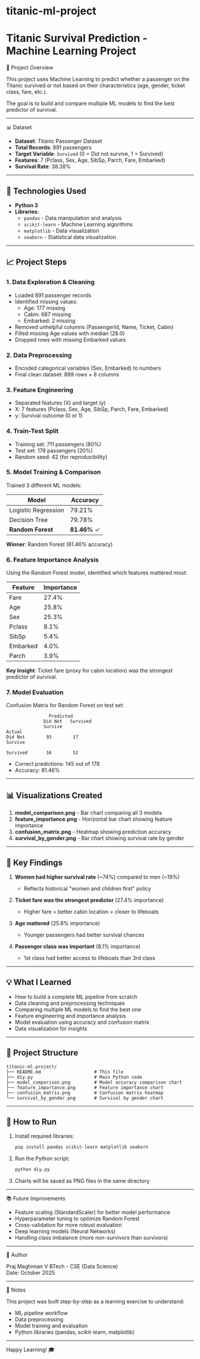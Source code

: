 # titanic-ml-project
# Titanic Survival Prediction - Machine Learning Project

📌 Project Overview

This project uses Machine Learning to predict whether a passenger on the Titanic survived or not based on their characteristics (age, gender, ticket class, fare, etc.).

The goal is to build and compare multiple ML models to find the best predictor of survival.

---

📊 Dataset

- **Dataset**: Titanic Passenger Dataset
- **Total Records**: 891 passengers
- **Target Variable**: `Survived` (0 = Did not survive, 1 = Survived)
- **Features**: 7 (Pclass, Sex, Age, SibSp, Parch, Fare, Embarked)
- **Survival Rate**: 38.38%

---

## 🔧 Technologies Used

- **Python 3**
- **Libraries**:
  - `pandas` - Data manipulation and analysis
  - `scikit-learn` - Machine Learning algorithms
  - `matplotlib` - Data visualization
  - `seaborn` - Statistical data visualization

---

## 📈 Project Steps

### 1. Data Exploration & Cleaning
- Loaded 891 passenger records
- Identified missing values:
  - Age: 177 missing
  - Cabin: 687 missing
  - Embarked: 2 missing
- Removed unhelpful columns (PassengerId, Name, Ticket, Cabin)
- Filled missing Age values with median (28.0)
- Dropped rows with missing Embarked values

### 2. Data Preprocessing
- Encoded categorical variables (Sex, Embarked) to numbers
- Final clean dataset: 889 rows × 8 columns

### 3. Feature Engineering
- Separated features (X) and target (y)
- X: 7 features (Pclass, Sex, Age, SibSp, Parch, Fare, Embarked)
- y: Survival outcome (0 or 1)

### 4. Train-Test Split
- Training set: 711 passengers (80%)
- Test set: 178 passengers (20%)
- Random seed: 42 (for reproducibility)

### 5. Model Training & Comparison
Trained 3 different ML models:

| Model | Accuracy |
|-------|----------|
| Logistic Regression | 79.21% |
| Decision Tree | 79.78% |
| **Random Forest** | **81.46%** ✓ |

**Winner**: Random Forest (81.46% accuracy)

### 6. Feature Importance Analysis
Using the Random Forest model, identified which features mattered most:

| Feature | Importance |
|---------|-----------|
| Fare | 27.4% |
| Age | 25.8% |
| Sex | 25.3% |
| Pclass | 8.1% |
| SibSp | 5.4% |
| Embarked | 4.0% |
| Parch | 3.9% |

**Key Insight**: Ticket fare (proxy for cabin location) was the strongest predictor of survival.

### 7. Model Evaluation
Confusion Matrix for Random Forest on test set:
```
                Predicted
              Did Not   Survived
              Survive
Actual
Did Not        93        17
Survive

Survived       16        52
```

- Correct predictions: 145 out of 178
- Accuracy: 81.46%

---

## 📊 Visualizations Created

1. **model_comparison.png** - Bar chart comparing all 3 models
2. **feature_importance.png** - Horizontal bar chart showing feature importance
3. **confusion_matrix.png** - Heatmap showing prediction accuracy
4. **survival_by_gender.png** - Bar chart showing survival rate by gender

---

## 🎯 Key Findings

1. **Women had higher survival rate** (~74%) compared to men (~19%)
   - Reflects historical "women and children first" policy

2. **Ticket fare was the strongest predictor** (27.4% importance)
   - Higher fare = better cabin location = closer to lifeboats

3. **Age mattered** (25.8% importance)
   - Younger passengers had better survival chances

4. **Passenger class was important** (8.1% importance)
   - 1st class had better access to lifeboats than 3rd class

---

## 💡 What I Learned

- How to build a complete ML pipeline from scratch
- Data cleaning and preprocessing techniques
- Comparing multiple ML models to find the best one
- Feature engineering and importance analysis
- Model evaluation using accuracy and confusion matrix
- Data visualization for insights

---

## 📁 Project Structure

```
titanic-ml-project/
├── README.md                    # This file
├── diy.py                       # Main Python code
├── model_comparison.png         # Model accuracy comparison chart
├── feature_importance.png       # Feature importance chart
├── confusion_matrix.png         # Confusion matrix heatmap
└── survival_by_gender.png       # Survival by gender chart
```

---

## 🚀 How to Run

1. Install required libraries:
   ```bash
   pip install pandas scikit-learn matplotlib seaborn
   ```

2. Run the Python script:
   ```bash
   python diy.py
   ```

3. Charts will be saved as PNG files in the same directory

---

📚 Future Improvements

- Feature scaling (StandardScaler) for better model performance
- Hyperparameter tuning to optimize Random Forest
- Cross-validation for more robust evaluation
- Deep learning models (Neural Networks)
- Handling class imbalance (more non-survivors than survivors)

---

👤 Author

Praj Maghiman V
BTech - CSE (Data Science)  
Date: October 2025

---

📝 Notes

This project was built step-by-step as a learning exercise to understand:
- ML pipeline workflow
- Data preprocessing
- Model training and evaluation
- Python libraries (pandas, scikit-learn, matplotlib)

---

Happy Learning! 🎓